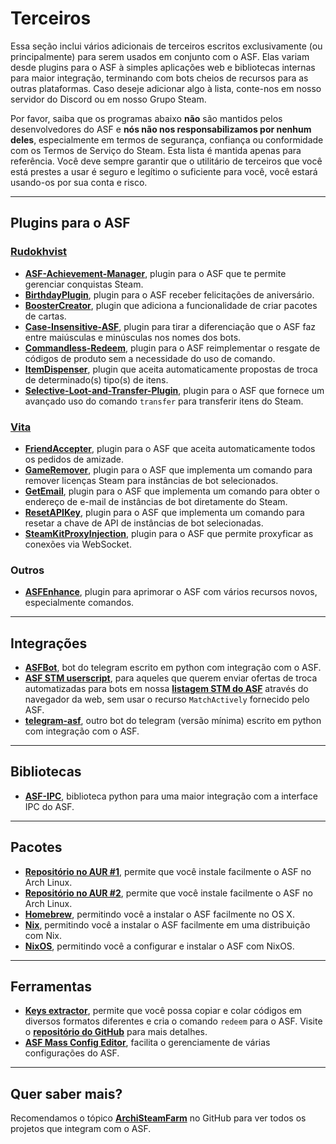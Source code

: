 # Terceiros

Essa seção inclui vários adicionais de terceiros escritos exclusivamente (ou principalmente) para serem usados em conjunto com o ASF. Elas variam desde plugins para o ASF à simples aplicações web e bibliotecas internas para maior integração, terminando com bots cheios de recursos para as outras plataformas. Caso deseje adicionar algo à lista, conte-nos em nosso servidor do Discord ou em nosso Grupo Steam.

Por favor, saiba que os programas abaixo **não** são mantidos pelos desenvolvedores do ASF e **nós não nos responsabilizamos por nenhum deles**, especialmente em termos de segurança, confiança ou conformidade com os Termos de Serviço do Steam. Esta lista é mantida apenas para referência. Você deve sempre garantir que o utilitário de terceiros que você está prestes a usar é seguro e legítimo o suficiente para você, você estará usando-os por sua conta e risco.

---

## Plugins para o ASF

### **[Rudokhvist](https://github.com/Rudokhvist)**

- **[ASF-Achievement-Manager](https://github.com/Rudokhvist/ASF-Achievement-Manager)**, plugin para o ASF que te permite gerenciar conquistas Steam.
- **[BirthdayPlugin](https://github.com/Rudokhvist/BirthdayPlugin)**, plugin para o ASF receber felicitações de aniversário.
- **[BoosterCreator](https://github.com/Rudokhvist/BoosterCreator)**, plugin que adiciona a funcionalidade de criar pacotes de cartas.
- **[Case-Insensitive-ASF](https://github.com/Rudokhvist/Case-Insensitive-ASF)**, plugin para tirar a diferenciação que o ASF faz entre maiúsculas e minúsculas nos nomes dos bots.
- **[Commandless-Redeem](https://github.com/Rudokhvist/Commandless-Redeem)**, plugin para o ASF reimplementar o resgate de códigos de produto sem a necessidade do uso de comando.
- **[ItemDispenser](https://github.com/Rudokhvist/ItemDispenser)**, plugin que aceita automaticamente propostas de troca de determinado(s) tipo(s) de itens.
- **[Selective-Loot-and-Transfer-Plugin](https://github.com/Rudokhvist/Selective-Loot-and-Transfer-Plugin)**, plugin para o ASF que fornece um avançado uso do comando `transfer` para transferir itens do Steam.

### **[Vita](https://github.com/ezhevita)**

- **[FriendAccepter](https://github.com/ezhevita/FriendAccepter)**, plugin para o ASF que aceita automaticamente todos os pedidos de amizade.
- **[GameRemover](https://github.com/ezhevita/GameRemover)**, plugin para o ASF que implementa um comando para remover licenças Steam para instâncias de bot selecionados.
- **[GetEmail](https://github.com/ezhevita/GetEmail)**, plugin para o ASF que implementa um comando para obter o endereço de e-mail de instâncias de bot diretamente do Steam.
- **[ResetAPIKey](https://github.com/ezhevita/ResetAPIKey)**, plugin para o ASF que implementa um comando para resetar a chave de API de instâncias de bot selecionadas.
- **[SteamKitProxyInjection](https://github.com/ezhevita/SteamKitProxyInjection)**, plugin para o ASF que permite proxyficar as conexões via WebSocket.

### Outros

- **[ASFEnhance](https://github.com/chr233/ASFEnhance)**, plugin para aprimorar o ASF com vários recursos novos, especialmente comandos.

---

## Integrações

- **[ASFBot](https://github.com/dmcallejo/ASFBot)**, bot do telegram escrito em python com integração com o ASF.
- **[ASF STM userscript](https://greasyfork.org/en/scripts/404754-asf-stm)**, para aqueles que querem enviar ofertas de troca automatizadas para bots em nossa **[listagem STM do ASF](https://github.com/JustArchiNET/ArchiSteamFarm/wiki/ItemsMatcherPlugin#publiclisting)** através do navegador da web, sem usar o recurso `MatchActively` fornecido pelo ASF.
- **[telegram-asf](https://github.com/deluxghost/telegram-asf)**, outro bot do telegram (versão mínima) escrito em python com integração com o ASF.

---

## Bibliotecas

- **[ASF-IPC](https://github.com/deluxghost/ASF_IPC)**, biblioteca python para uma maior integração com a interface IPC do ASF.

---

## Pacotes

- **[Repositório no AUR #1](https://aur.archlinux.org/packages/asf)**, permite que você instale facilmente o ASF no Arch Linux.
- **[Repositório no AUR #2](https://aur.archlinux.org/packages/archisteamfarm-bin)**, permite que você instale facilmente o ASF no Arch Linux.
- **[Homebrew](https://formulae.brew.sh/formula/archi-steam-farm)**, permitindo você a instalar o ASF facilmente no OS X.
- **[Nix](https://search.nixos.org/packages?channel=unstable&show=ArchiSteamFarm&from=0&size=50&sort=relevance&type=packages&query=ArchiSteamFarm)**, permitindo você a instalar o ASF facilmente em uma distribuição com Nix.
- **[NixOS](https://search.nixos.org/options?channel=unstable&from=0&size=50&sort=relevance&type=packages&query=ArchiSteamFarm)**, permitindo você a configurar e instalar o ASF com NixOS.

---

## Ferramentas

- **[Keys extractor](https://umaim.github.io/SKE)**, permite que você possa copiar e colar códigos em diversos formatos diferentes e cria o comando `redeem` para o ASF. Visite o **[repositório do GitHub](https://github.com/PixvIO/SKE)** para mais detalhes.
- **[ASF Mass Config Editor](https://github.com/genesix-eu/ASF_MCE)**, facilita o gerenciamente de várias configurações do ASF.

---

## Quer saber mais?

Recomendamos o tópico **[ArchiSteamFarm](https://github.com/topics/archisteamfarm)** no GitHub para ver todos os projetos que integram com o ASF.